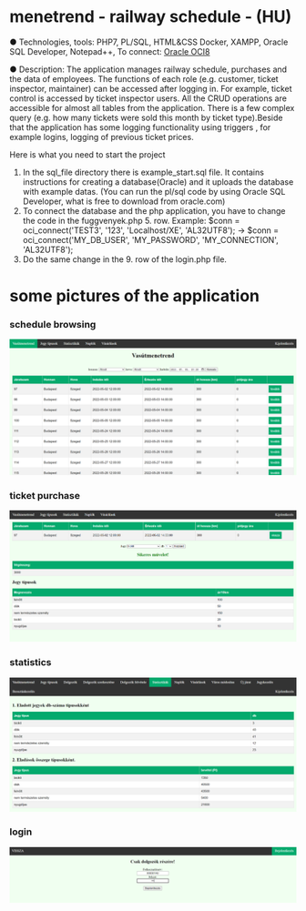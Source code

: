 # menetrend - railway schedule - (HU)
● Technologies, tools: PHP7, PL/SQL, HTML&CSS
 Docker, XAMPP, Oracle SQL Developer, Notepad++,
 To connect: [Oracle OCI8](https://www.php.net/manual/en/book.oci8.php)

● Description: The application manages railway schedule, purchases and
the data of employees. The functions of each role (e.g. customer, ticket
inspector, maintainer) can be accessed after logging in. For example,
ticket control is accessed by ticket inspector users.
All the CRUD operations are accessible for almost all tables from the
application. There is a few complex query (e.g. how many tickets were
sold this month by ticket type).Beside that the application has some logging
functionality using triggers , for example logins, logging of previous
ticket prices.


Here is what you need to start the project
1. In the sql_file directory there is example_start.sql file. It contains instructions for creating a database(Oracle) and it uploads the database with example datas.
(You can run the pl/sql code by using Oracle SQL Developer, what is free to download from oracle.com)
2. To connect the database and the php application, you have to change the code in the fuggvenyek.php 5. row.
Example: $conn = oci_connect('TEST3',       '123',          'Localhost/XE', 'AL32UTF8');  -> 
         $conn = oci_connect('MY_DB_USER',  'MY_PASSWORD',  'MY_CONNECTION', 'AL32UTF8');
3. Do the same change in the 9. row of the login.php file.

# some pictures of the application
### schedule browsing
![schedule browsing](ui_images/ticket_purchase.png)
### ticket purchase
![Ticket Purchase](ui_images/successfull_purchase.png)
### statistics
![statistics](ui_images/statistics.png)
### login
![login](ui_images/login.png)